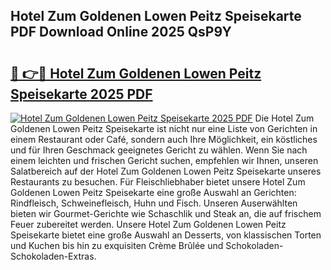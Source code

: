 ## Hotel Zum Goldenen Lowen Peitz Speisekarte PDF Download Online 2025 QsP9Y

# <h2><a href="http://gce44x5.nevu.top/?p=Hotel+Zum+Goldenen+Lowen+Peitz+Speisekarte">🔗 👉🔴 Hotel Zum Goldenen Lowen Peitz Speisekarte 2025 PDF</a></h2>

[![Hotel Zum Goldenen Lowen Peitz Speisekarte 2025 PDF](https://i.imgur.com/dBaPXMq.png)](http://gce44x5.nevu.top/?p=Hotel+Zum+Goldenen+Lowen+Peitz+Speisekarte)
Die Hotel Zum Goldenen Lowen Peitz Speisekarte ist nicht nur eine Liste von Gerichten in einem Restaurant oder Café, sondern auch Ihre Möglichkeit, ein köstliches und für Ihren Geschmack geeignetes Gericht zu wählen. Wenn Sie nach einem leichten und frischen Gericht suchen, empfehlen wir Ihnen, unseren Salatbereich auf der Hotel Zum Goldenen Lowen Peitz Speisekarte unseres Restaurants zu besuchen. Für Fleischliebhaber bietet unsere Hotel Zum Goldenen Lowen Peitz Speisekarte eine große Auswahl an Gerichten: Rindfleisch, Schweinefleisch, Huhn und Fisch. Unseren Auserwählten bieten wir Gourmet-Gerichte wie Schaschlik und Steak an, die auf frischem Feuer zubereitet werden. Unsere Hotel Zum Goldenen Lowen Peitz Speisekarte bietet eine große Auswahl an Desserts, von klassischen Torten und Kuchen bis hin zu exquisiten Crème Brûlée und Schokoladen-Schokoladen-Extras.
